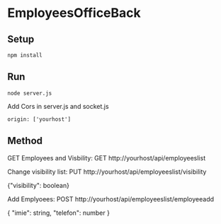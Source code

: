 # EmployeesOfficeBack

## Setup 
```
npm install
```

## Run 
```
node server.js
```
Add Cors in server.js and socket.js 
```
origin: ['yourhost']
```

## Method
GET Employees and Visbility: GET http://yourhost/api/employeeslist

Change visibility list: PUT http://yourhost/api/employeeslist/visibility

{"visibility": boolean} 

Add Emplyoees: POST http://yourhost/api/employeeslist/employeeadd

{
  "imie": string,
  "telefon": number
}
